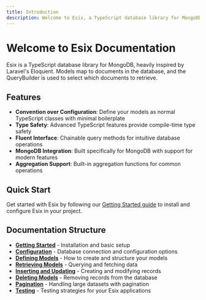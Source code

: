 ```yaml
---
title: Introduction
description: Welcome to Esix, a TypeScript database library for MongoDB inspired by Laravel's Eloquent. Learn about its features and get started with your first project.
---
```


# Welcome to Esix Documentation

Esix is a TypeScript database library for MongoDB, heavily inspired by Laravel's Eloquent. Models map to documents in the database, and the QueryBuilder is used to select which documents to retrieve.

## Features

- **Convention over Configuration**: Define your models as normal TypeScript classes with minimal boilerplate
- **Type Safety**: Advanced TypeScript features provide compile-time type safety
- **Fluent Interface**: Chainable query methods for intuitive database operations
- **MongoDB Integration**: Built specifically for MongoDB with support for modern features
- **Aggregation Support**: Built-in aggregation functions for common operations

## Quick Start

Get started with Esix by following our [Getting Started guide](/docs/getting-started) to install and configure Esix in your project.

## Documentation Structure

- **[Getting Started](/docs/getting-started)** - Installation and basic setup
- **[Configuration](/docs/configuration)** - Database connection and configuration options
- **[Defining Models](/docs/defining-models)** - How to create and structure your models
- **[Retrieving Models](/docs/retrieving-models)** - Querying and fetching data
- **[Inserting and Updating](/docs/inserting-and-updating-models)** - Creating and modifying records
- **[Deleting Models](/docs/deleting-models)** - Removing records from the database
- **[Pagination](/docs/pagination)** - Handling large datasets with pagination
- **[Testing](/docs/testing)** - Testing strategies for your Esix applications